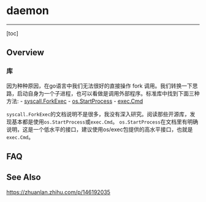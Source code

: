 # daemon

---



[toc]



## Overview

### 库

因为种种原因，在go语言中我们无法很好的直接操作 fork 调用。我们转换一下思路，启动自身为一个子进程，也可以看做是调用外部程序。标准库中找到下面三种方法: - [syscall.ForkExec](https://link.zhihu.com/?target=https%3A//studygolang.com/static/pkgdoc/pkg/syscall.htm%23ForkExec) - [os.StartProcess](https://link.zhihu.com/?target=https%3A//studygolang.com/static/pkgdoc/pkg/os.htm%23StartProcess) - [exec.Cmd](https://link.zhihu.com/?target=https%3A//studygolang.com/static/pkgdoc/pkg/os_exec.htm%23Cmd)

`syscall.ForkExec`的文档说明不是很多，我没有深入研究。阅读那些开源库，发现基本都是使用`os.StartProcess`或`exec.Cmd`。 `os.StartProcess`在文档里有明确说明，这是一个低水平的接口，建议使用os/exec包提供的高水平接口，也就是`exec.Cmd`。





## FAQ







## See Also

https://zhuanlan.zhihu.com/p/146192035

